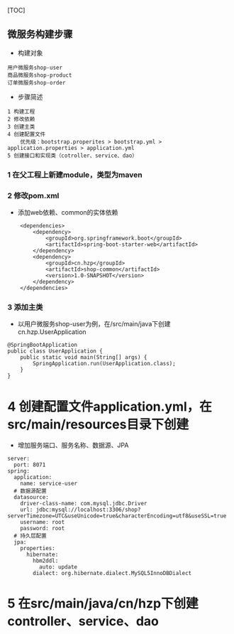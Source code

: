 [TOC]
## 微服务构建步骤
- 构建对象
```
用户微服务shop-user
商品微服务shop-product
订单微服务shop-order
```
- 步骤简述
```
1 构建工程
2 修改依赖
3 创建主类
4 创建配置文件
    优先级：bootstrap.properites > bootstrap.yml > application.properties > application.yml
5 创建接口和实现类（cotroller、service、dao）
```
### 1 在父工程上新建module，类型为maven
### 2 修改pom.xml
- 添加web依赖、common的实体依赖
```
    <dependencies>
        <dependency>
            <groupId>org.springframework.boot</groupId>
            <artifactId>spring-boot-starter-web</artifactId>
        </dependency>
        <dependency>
            <groupId>cn.hzp</groupId>
            <artifactId>shop-common</artifactId>
            <version>1.0-SNAPSHOT</version>
        </dependency>
    </dependencies>
```
### 3 添加主类
- 以用户微服务shop-user为例，在/src/main/java下创建cn.hzp.UserApplication
```
@SpringBootApplication
public class UserApplication {
    public static void main(String[] args) {
        SpringApplication.run(UserApplication.class);
    }
}
```
# 4 创建配置文件application.yml，在src/main/resources目录下创建
- 增加服务端口、服务名称、数据源、JPA
```
server:
  port: 8071
spring:
  application:
    name: service-user
  # 数据源配置
  datasource:
    driver-class-name: com.mysql.jdbc.Driver
    url: jdbc:mysql://localhost:3306/shop?serverTimezone=UTC&useUnicode=true&characterEncoding=utf8&useSSL=true
    username: root
    password: root
  # 持久层配置
  jpa:
    properties:
      hibernate:
        hbm2ddl:
          auto: update
        dialect: org.hibernate.dialect.MySQL5InnoDBDialect
```
# 5 在src/main/java/cn/hzp下创建controller、service、dao